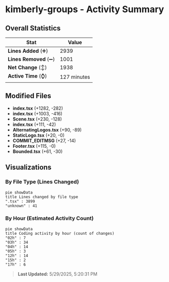 # kimberly-groups - Activity Summary 

## Overall Statistics

| Stat                   | Value                                                             |
| ---------------------- | ----------------------------------------------------------------- |
| **Lines Added** (➕)   | 2939                                          |
| **Lines Removed** (➖) | 1001                                        |
| **Net Change** (↕)    | 1938                |
| **Active Time** (⌚)   | 127 minutes |


## Modified Files
- **index.tsx** (+1282, -282)
- **index.tsx** (+1003, -416)
- **Scene.tsx** (+230, -128)
- **index.tsx** (+111, -42)
- **AlternatingLogos.tsx** (+90, -89)
- **StaticLogo.tsx** (+20, -0)
- **COMMIT_EDITMSG** (+27, -14)
- **Footer.tsx** (+115, -0)
- **Bounded.tsx** (+61, -30)

## Visualizations

### By File Type (Lines Changed)

```mermaid
pie showData
title Lines changed by file type
".tsx" : 3899
"unknown" : 41
```

### By Hour (Estimated Activity Count)

```mermaid
pie showData
title Coding activity by hour (count of changes)
"02h" : 7
"03h" : 34
"04h" : 14
"05h" : 3
"12h" : 14
"15h" : 2
"17h" : 6
```


> **Last Updated:** 5/29/2025, 5:20:31 PM